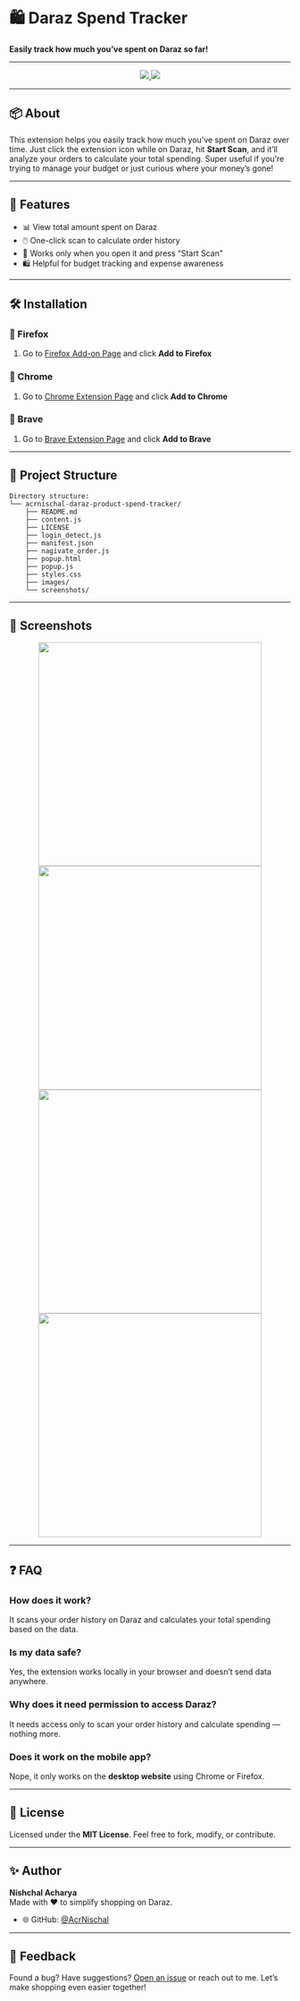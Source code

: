 # 🛍️ Daraz Spend Tracker

**Easily track how much you’ve spent on Daraz so far!**

---

<p align="center">
  <a href="https://addons.mozilla.org/addon/daraz-product-spend-tracker/">
    <img src="https://img.shields.io/badge/Install%20on-Firefox-orange?style=for-the-badge&logo=firefox"/>
  </a>
  <a href="#chrome-installation-guide">
    <img src="https://img.shields.io/badge/Install%20on-Chrome-green?style=for-the-badge&logo=googlechrome"/>
  </a>
</p>

---

## 📦 About
This extension helps you easily track how much you’ve spent on Daraz over time. Just click the extension icon while on Daraz, hit **Start Scan**, and it’ll analyze your orders to calculate your total spending. Super useful if you’re trying to manage your budget or just curious where your money’s gone!

---

## 🚀 Features
- 📊 View total amount spent on Daraz
- 🖱️ One-click scan to calculate order history
- 🧠 Works only when you open it and press “Start Scan”
- 🛍️ Helpful for budget tracking and expense awareness

---

## 🛠️ Installation

### 🦊 Firefox
1. Go to [Firefox Add-on Page](https://addons.mozilla.org/addon/daraz-product-spend-tracker/) and click **Add to Firefox**

### 🧩 Chrome
1. Go to [Chrome Extension Page](https://chromewebstore.google.com/detail/daraz-spend-lens/hdohnemeliomhdaaihfbggmlnnaljmjj) and click **Add to Chrome**

### 🦁 Brave
1. Go to [Brave Extension Page](https://chromewebstore.google.com/detail/daraz-spend-lens/hdohnemeliomhdaaihfbggmlnnaljmjj) and click **Add to Brave**

---

## 📂 Project Structure
```
Directory structure:
└── acrnischal-daraz-product-spend-tracker/
    ├── README.md
    ├── content.js
    ├── LICENSE
    ├── login_detect.js
    ├── manifest.json
    ├── nagivate_order.js
    ├── popup.html
    ├── popup.js
    ├── styles.css
    ├── images/
    └── screenshots/

```

---

## 📸 Screenshots
<p align="center">
  <img src="screenshots/1.png" width="400" />
  <img src="screenshots/2.png" width="400" />
  <br/>
  <img src="screenshots/3.png" width="400" />
  <img src="screenshots/4.png" width="400" />
</p>

---

## ❓ FAQ

### How does it work?
It scans your order history on Daraz and calculates your total spending based on the data.

### Is my data safe?
Yes, the extension works locally in your browser and doesn’t send data anywhere.

### Why does it need permission to access Daraz?
It needs access only to scan your order history and calculate spending — nothing more.

### Does it work on the mobile app?
Nope, it only works on the **desktop website** using Chrome or Firefox.

---

## 📜 License
Licensed under the **MIT License**. Feel free to fork, modify, or contribute.

---

## ✨ Author
**Nishchal Acharya**  
Made with ❤️ to simplify shopping on Daraz.

- 🌐 GitHub: [@AcrNischal](https://github.com/AcrNischal)

---

## 💬 Feedback
Found a bug? Have suggestions? [Open an issue](https://github.com/AcrNischal) or reach out to me. Let’s make shopping even easier together!
